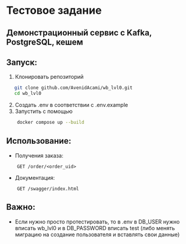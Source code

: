 # Тестовое задание  
## Демонстрационный сервис с Kafka, PostgreSQL, кешем


## Запуск:
1. Клонировать репозиторий
 ```bash
    git clone github.com/AvenidAcami/wb_lvl0.git
    cd wb_lvl0
```
2. Создать .env в соответствии с .env.example
3. Запустить с помощью
```bash
    docker compose up --build
```

## Использование:
 - Получения заказа: 
```http request
    GET /order/<order_uid>
```

 - Документация:
```http request
    GET /swagger/index.html
```

## Важно:
 - Если нужно просто протестировать, то в .env в DB_USER нужно вписать wb_lvl0 и в DB_PASSWORD вписать test
   (либо менять миграцию на создание пользователя и вставлять свои данные)

